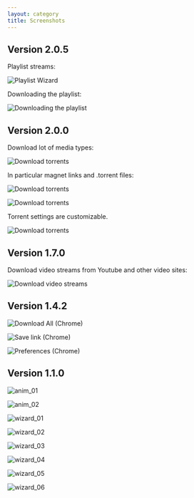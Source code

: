 ```yaml
---
layout: category
title: Screenshots
---
```


## Version 2.0.5

Playlist streams:

![Playlist Wizard](../assets/images/2.0/playlist_dialog_01.png)

Downloading the playlist:

![Downloading the playlist](../assets/images/2.0/playlist_dialog_02.png)


## Version 2.0.0

Download lot of media types:

![Download torrents](../assets/images/2.0/get_started.png)

In particular magnet links and .torrent files:

![Download torrents](../assets/images/2.0/torrent_01.png)

![Download torrents](../assets/images/2.0/torrent_02.png)

Torrent settings are customizable.

![Download torrents](../assets/images/2.0/torrent_prefs.png)


## Version 1.7.0

Download video streams from Youtube and other video sites:

![Download video streams](../assets/images/1.7/anim_youtube_v1.7.0.gif)


## Version 1.4.2

![Download All (Chrome)](../assets/images/1.4/anim_chrome_save_all_v1.4.2.gif)

![Save link (Chrome)](../assets/images/1.4/anim_chrome_save_link_v1.4.2.gif)

![Preferences (Chrome)](../assets/images/1.4/anim_chrome_preference_1.4.2.gif)


## Version 1.1.0

![anim_01](../assets/images/1.1/anim_01.gif)

![anim_02](../assets/images/1.1/anim_02.gif)

![wizard_01](../assets/images/1.1/wizard_01.png)

![wizard_02](../assets/images/1.1/wizard_02.png)

![wizard_03](../assets/images/1.1/wizard_03.png)

![wizard_04](../assets/images/1.1/wizard_04.png)

![wizard_05](../assets/images/1.1/wizard_05.png)

![wizard_06](../assets/images/1.1/wizard_06.png)


